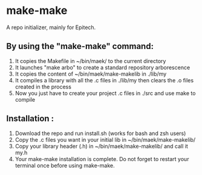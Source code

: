 # make-make
A repo initializer, mainly for Epitech.

## By using the "make-make" command:
1) It copies the Makefile in ~/bin/maek/ to the current directory
2) It launches "make arbo" to create a standard repository arborescence
3) It copies the content of ~/bin/maek/make-makelib in ./lib/my
4) It compiles a library with all the .c files in ./lib/my then clears the .o files created in the process
5) Now you just have to create your project .c files in ./src and use make to compile

## Installation :
1) Download the repo and run install.sh (works for bash and zsh users)
2) Copy the .c files you want in your initial lib in ~/bin/maek/make-makelib/
3) Copy your library header (.h) in ~/bin/maek/make-makelib/ and call it my.h
4) Your make-make installation is complete. Do not forget to restart your terminal once before using make-make.
